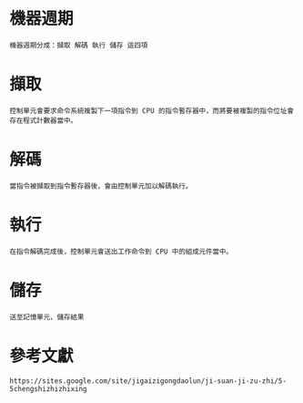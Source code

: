 # 機器週期
```
機器週期分成：擷取 解碼 執行 儲存 這四項
```
# 擷取
```
控制單元會要求命令系統複製下一項指令到 CPU 的指令暫存器中，而將要被複製的指令位址會存在程式計數器當中。
```
# 解碼
```
當指令被擷取到指令暫存器後，會由控制單元加以解碼執行。
```
# 執行
```
在指令解碼完成後，控制單元會送出工作命令到 CPU 中的組成元件當中。
```
# 儲存
```
送至記憶單元，儲存結果
```
# 參考文獻
```
https://sites.google.com/site/jigaizigongdaolun/ji-suan-ji-zu-zhi/5-5chengshizhizhixing
```
